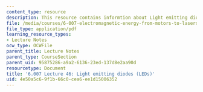```yaml
---
content_type: resource
description: This resource contains informtion about Light emitting diodes (LEDs).
file: /media/courses/6-007-electromagnetic-energy-from-motors-to-lasers-spring-2011/4e50a5c69f1b66c0cea6ee1d15006352_MIT6_007S11_lec46.pdf
file_type: application/pdf
learning_resource_types:
- Lecture Notes
ocw_type: OCWFile
parent_title: Lecture Notes
parent_type: CourseSection
parent_uid: 95875286-a9a2-6136-23ed-137d8e2aa90d
resourcetype: Document
title: '6.007 Lecture 46: Light emitting diodes (LEDs)'
uid: 4e50a5c6-9f1b-66c0-cea6-ee1d15006352
---
```

